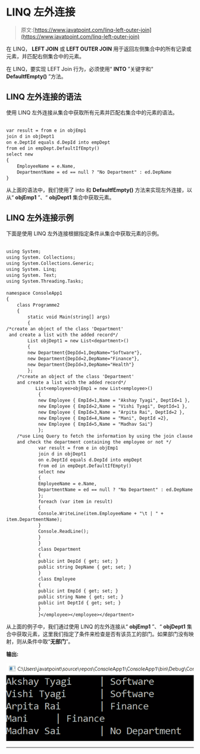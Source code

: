 # LINQ 左外连接

> 原文:[https://www.javatpoint.com/linq-left-outer-join](https://www.javatpoint.com/linq-left-outer-join)

在 LINQ， **LEFT JOIN** 或 **LEFT OUTER JOIN** 用于返回左侧集合中的所有记录或元素，并匹配右侧集合中的元素。

在 LINQ，要实现 LEFT Join 行为，必须使用“ **INTO** ”关键字和“ **DefaultfEmpty()** ”方法。

## LINQ 左外连接的语法

使用 LINQ 左外连接从集合中获取所有元素并匹配右集合中的元素的语法。

```

var result = from e in objEmp1
join d in objDept1
on e.DeptId equals d.DepId into empDept
from ed in empDept.DefaultIfEmpty()
select new
{
    EmployeeName = e.Name,
    DepartmentName = ed == null ? "No Department" : ed.DepName
}

```

从上面的语法中，我们使用了 into 和 **DefaultfEmpty()** 方法来实现左外连接，以从“ **objEmp1** ”、“ **objDept1** 集合中获取元素。

## LINQ 左外连接示例

下面是使用 LINQ 左外连接根据指定条件从集合中获取元素的示例。

```

using System;
using System. Collections;
using System.Collections.Generic;
using System. Linq;
using System. Text;
using System.Threading.Tasks;

namespace ConsoleApp1
{
    class Programme2
    {
        static void Main(string[] args)
        {
/*create an object of the class 'Department'
 and create a list with the added record*/
        List objDept1 = new List<department>()
        {
        new Department{DepId=1,DepName="Software"},
        new Department{DepId=2,DepName="Finance"},
        new Department{DepId=3,DepName="Health"}
        };
    /*create an object of the class 'Department'
    and create a list with the added record*/
           List<employee>objEmp1 = new List<employee>()
            {
            new Employee { EmpId=1,Name = "Akshay Tyagi", DeptId=1 },
            new Employee { EmpId=2,Name = "Vishi Tyagi", DeptId=1 },
            new Employee { EmpId=3,Name = "Arpita Rai", DeptId=2 },
            new Employee { EmpId=4,Name = "Mani", DeptId =2},
            new Employee { EmpId=5,Name = "Madhav Sai"}
            };
    /*use Linq Query to fetch the information by using the join clause 
    and check the department containing the employee or not */
            var result = from e in objEmp1
            join d in objDept1
            on e.DeptId equals d.DepId into empDept
            from ed in empDept.DefaultIfEmpty()
            select new
            {
            EmployeeName = e.Name,
            DepartmentName = ed == null ? "No Department" : ed.DepName
            };
            foreach (var item in result)
            {
            Console.WriteLine(item.EmployeeName + "\t | " + item.DepartmentName);
            }
            Console.ReadLine();
            }
            }
            class Department
            {
            public int DepId { get; set; }
            public string DepName { get; set; }
            }
            class Employee
            {
            public int EmpId { get; set; }
            public string Name { get; set; }
            public int DeptId { get; set; }
            }
            }</employee></employee></department> 
```

从上面的例子中，我们通过使用 LINQ 的左外连接从“ **objEmp1** ”、“ **objDept1** 集合中获取元素，这里我们指定了条件来检查是否有该员工的部门。如果部门没有映射，则从条件中取“**无部门**”。

**输出:**

![LINQ Left Outer Join](img/5fd4ef32c6343d9eb0e119a407585a67.png)

* * *